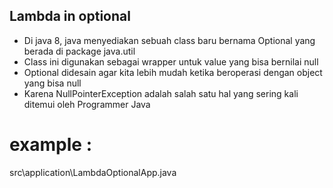 ## Lambda in optional
- Di java 8, java menyediakan sebuah class baru bernama Optional yang berada di package java.util
- Class ini digunakan sebagai wrapper untuk value yang bisa bernilai null
- Optional didesain agar kita lebih mudah ketika beroperasi dengan object yang bisa null
- Karena NullPointerException adalah salah satu hal yang sering kali ditemui oleh Programmer Java

# example :
src\application\LambdaOptionalApp.java